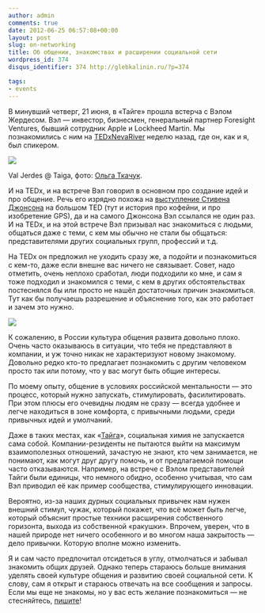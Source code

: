 ```yaml
---
author: admin
comments: true
date: 2012-06-25 06:57:08+00:00
layout: post
slug: on-networking
title: Об общении, знакомствах и расширении социальной сети
wordpress_id: 374
disqus_identifier: 374 http://glebkalinin.ru/?p=374

tags:
- events
---
```


В минувший четверг, 21 июня, в «Тайге» прошла встерча с Вэлом Жердесом. Вэл — инвестор, бизнесмен, генеральный партнер Foresight Ventures, бывший сотрудник Apple и Lockheed Martin. Мы познакомились с ним на [TEDxNevaRiver](http://tedxnevariver.com/) неделю назад, где он, как и я, был спикером. 

![](http://raum7linodewp.s3.amazonaws.com/wp-content/uploads/2012/06/89c44558bbbb11e1abd612313810100a_7-500x500.jpeg)



Val Jerdes @ Taiga, фото: [Ольга Ткачук](http://olgatkachuk.ru).



И на TEDx, и на встрече Вэл говорил в основном про создание идей и про общение. Речь его изрядно похожа на [выступление Стивена Джонсона](http://www.ted.com/talks/steven_johnson_where_good_ideas_come_from.html) на большом TED (тут и история про кофейни, и про изобретение GPS), да и на самого Джонсона Вэл ссылался не один раз. И на TEDx, и на этой встрече Вэл призывал нас знакомиться с людьми, общаться даже с теми, с кем мы обычно не стали бы общаться: представителями других социальных групп, профессий и т.д. 

На TEDx он предложил не уходить сразу же, а подойти и познакомиться с кем-то, даже если внешне вас ничего не связывает. Совет, надо отметить, очень неплохо сработал, люди подходили ко мне, и сам я тоже подходил и знакомился с теми, с кем в других обстоятельствах постеснялся бы или просто не нашёл достаточных причин знакомиться. Тут как бы получаешь разрешение и объяснение того, как это работает и зачем это нужно.

![](http://raum7linodewp.s3.amazonaws.com/wp-content/uploads/2012/06/val-jerdes-500x333.jpg)


К сожалению, в России культура общения развита довольно плохо. Очень часто оказываюсь в ситуации, что тебя не представляют в компании, и уж точно никак не характеризуют новому знакомому. Довольно редко кто-то предлагает познакомить с другим человеком просто так или потому, что у вас могут быть общие интересы.

По моему опыту, общение в условиях российской ментальности — это процесс, который нужно запускать, стимулировать, фасилитировать. При этом плюсы его очевидны людям не сразу — всегда удобнее и легче находиться в зоне комфорта, с привычными людьми, среди привычных идей и умолчаний.

Даже в таких местах, как «[Тайга](http://space-taiga.org)», социальная химия не запускается сама собой. Компании-резиденты не пытаются выйти на максимум взаимополезных отношений, зачастую не знают, кто чем занимается, не понимают, как могут друг другу помочь, и от предлагаемой помощи часто отказываются. Например, на встрече с Вэлом представителей Тайги были единицы, что немного обидно, особенно учитывая, что сам Вэл приводил её как пример сообщества, стимулирующего инновации.

Вероятно, из-за наших дурных социальных привычек нам нужен внешний стимул, чужак, который покажет, что всё может быть легче, который объяснит простые техники расширения собственного горизонта, выхода из собственной «ракушки». Впрочем, уверен, что в нашей природе нет ничего особенного и во многом наша  закрытость — дело привычки. Которую вполне можно изменить.

Я и сам часто предпочитал отсидеться в углу, отмолчаться и забывал знакомить общих друзей. Однако теперь стараюсь больше внимания уделять своей культуре общения и развитию своей социальной сети. К слову, сам я открыт и стараюсь отвечать на все сообщения и запросы. Если мы еще не знакомы, но у вас есть желание познакомиться — не стесняйтесь, [пишите](http://glebkalinin.ru/contacts/)!
